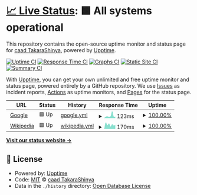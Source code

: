 # [📈 Live Status](https://TakaraShinya.github.io/test-upptime): <!--live status--> **🟩 All systems operational**

This repository contains the open-source uptime monitor and status page for [caad TakaraShinya](https://TakaraShinya.github.io/test-upptime), powered by [Upptime](https://github.com/upptime/upptime).

[![Uptime CI](https://github.com/TakaraShinya/test-upptime/workflows/Uptime%20CI/badge.svg)](https://github.com/TakaraShinya/test-upptime/actions?query=workflow%3A%22Uptime+CI%22)
[![Response Time CI](https://github.com/TakaraShinya/test-upptime/workflows/Response%20Time%20CI/badge.svg)](https://github.com/TakaraShinya/test-upptime/actions?query=workflow%3A%22Response+Time+CI%22)
[![Graphs CI](https://github.com/TakaraShinya/test-upptime/workflows/Graphs%20CI/badge.svg)](https://github.com/TakaraShinya/test-upptime/actions?query=workflow%3A%22Graphs+CI%22)
[![Static Site CI](https://github.com/TakaraShinya/test-upptime/workflows/Static%20Site%20CI/badge.svg)](https://github.com/TakaraShinya/test-upptime/actions?query=workflow%3A%22Static+Site+CI%22)
[![Summary CI](https://github.com/TakaraShinya/test-upptime/workflows/Summary%20CI/badge.svg)](https://github.com/TakaraShinya/test-upptime/actions?query=workflow%3A%22Summary+CI%22)

With [Upptime](https://upptime.js.org), you can get your own unlimited and free uptime monitor and status page, powered entirely by a GitHub repository. We use [Issues](https://github.com/TakaraShinya/test-upptime/issues) as incident reports, [Actions](https://github.com/TakaraShinya/test-upptime/actions) as uptime monitors, and [Pages](https://TakaraShinya.github.io/test-upptime) for the status page.

<!--start: status pages-->
<!-- This summary is generated by Upptime (https://github.com/upptime/upptime) -->
<!-- Do not edit this manually, your changes will be overwritten -->
<!-- prettier-ignore -->
| URL | Status | History | Response Time | Uptime |
| --- | ------ | ------- | ------------- | ------ |
| <img alt="" src="https://icons.duckduckgo.com/ip3/www.google.com.ico" height="13"> [Google](https://www.google.com) | 🟩 Up | [google.yml](https://github.com/TakaraShinya/test-upptime/commits/HEAD/history/google.yml) | <details><summary><img alt="Response time graph" src="./graphs/google/response-time-week.png" height="20"> 123ms</summary><br><a href="https://TakaraShinya.github.io/test-upptime/history/google"><img alt="Response time 109" src="https://img.shields.io/endpoint?url=https%3A%2F%2Fraw.githubusercontent.com%2FTakaraShinya%2Ftest-upptime%2FHEAD%2Fapi%2Fgoogle%2Fresponse-time.json"></a><br><a href="https://TakaraShinya.github.io/test-upptime/history/google"><img alt="24-hour response time 79" src="https://img.shields.io/endpoint?url=https%3A%2F%2Fraw.githubusercontent.com%2FTakaraShinya%2Ftest-upptime%2FHEAD%2Fapi%2Fgoogle%2Fresponse-time-day.json"></a><br><a href="https://TakaraShinya.github.io/test-upptime/history/google"><img alt="7-day response time 123" src="https://img.shields.io/endpoint?url=https%3A%2F%2Fraw.githubusercontent.com%2FTakaraShinya%2Ftest-upptime%2FHEAD%2Fapi%2Fgoogle%2Fresponse-time-week.json"></a><br><a href="https://TakaraShinya.github.io/test-upptime/history/google"><img alt="30-day response time 102" src="https://img.shields.io/endpoint?url=https%3A%2F%2Fraw.githubusercontent.com%2FTakaraShinya%2Ftest-upptime%2FHEAD%2Fapi%2Fgoogle%2Fresponse-time-month.json"></a><br><a href="https://TakaraShinya.github.io/test-upptime/history/google"><img alt="1-year response time 109" src="https://img.shields.io/endpoint?url=https%3A%2F%2Fraw.githubusercontent.com%2FTakaraShinya%2Ftest-upptime%2FHEAD%2Fapi%2Fgoogle%2Fresponse-time-year.json"></a></details> | <details><summary><a href="https://TakaraShinya.github.io/test-upptime/history/google">100.00%</a></summary><a href="https://TakaraShinya.github.io/test-upptime/history/google"><img alt="All-time uptime 100.00%" src="https://img.shields.io/endpoint?url=https%3A%2F%2Fraw.githubusercontent.com%2FTakaraShinya%2Ftest-upptime%2FHEAD%2Fapi%2Fgoogle%2Fuptime.json"></a><br><a href="https://TakaraShinya.github.io/test-upptime/history/google"><img alt="24-hour uptime 100.00%" src="https://img.shields.io/endpoint?url=https%3A%2F%2Fraw.githubusercontent.com%2FTakaraShinya%2Ftest-upptime%2FHEAD%2Fapi%2Fgoogle%2Fuptime-day.json"></a><br><a href="https://TakaraShinya.github.io/test-upptime/history/google"><img alt="7-day uptime 100.00%" src="https://img.shields.io/endpoint?url=https%3A%2F%2Fraw.githubusercontent.com%2FTakaraShinya%2Ftest-upptime%2FHEAD%2Fapi%2Fgoogle%2Fuptime-week.json"></a><br><a href="https://TakaraShinya.github.io/test-upptime/history/google"><img alt="30-day uptime 100.00%" src="https://img.shields.io/endpoint?url=https%3A%2F%2Fraw.githubusercontent.com%2FTakaraShinya%2Ftest-upptime%2FHEAD%2Fapi%2Fgoogle%2Fuptime-month.json"></a><br><a href="https://TakaraShinya.github.io/test-upptime/history/google"><img alt="1-year uptime 100.00%" src="https://img.shields.io/endpoint?url=https%3A%2F%2Fraw.githubusercontent.com%2FTakaraShinya%2Ftest-upptime%2FHEAD%2Fapi%2Fgoogle%2Fuptime-year.json"></a></details>
| <img alt="" src="https://icons.duckduckgo.com/ip3/en.wikipedia.org.ico" height="13"> [Wikipedia](https://en.wikipedia.org) | 🟩 Up | [wikipedia.yml](https://github.com/TakaraShinya/test-upptime/commits/HEAD/history/wikipedia.yml) | <details><summary><img alt="Response time graph" src="./graphs/wikipedia/response-time-week.png" height="20"> 170ms</summary><br><a href="https://TakaraShinya.github.io/test-upptime/history/wikipedia"><img alt="Response time 222" src="https://img.shields.io/endpoint?url=https%3A%2F%2Fraw.githubusercontent.com%2FTakaraShinya%2Ftest-upptime%2FHEAD%2Fapi%2Fwikipedia%2Fresponse-time.json"></a><br><a href="https://TakaraShinya.github.io/test-upptime/history/wikipedia"><img alt="24-hour response time 161" src="https://img.shields.io/endpoint?url=https%3A%2F%2Fraw.githubusercontent.com%2FTakaraShinya%2Ftest-upptime%2FHEAD%2Fapi%2Fwikipedia%2Fresponse-time-day.json"></a><br><a href="https://TakaraShinya.github.io/test-upptime/history/wikipedia"><img alt="7-day response time 170" src="https://img.shields.io/endpoint?url=https%3A%2F%2Fraw.githubusercontent.com%2FTakaraShinya%2Ftest-upptime%2FHEAD%2Fapi%2Fwikipedia%2Fresponse-time-week.json"></a><br><a href="https://TakaraShinya.github.io/test-upptime/history/wikipedia"><img alt="30-day response time 191" src="https://img.shields.io/endpoint?url=https%3A%2F%2Fraw.githubusercontent.com%2FTakaraShinya%2Ftest-upptime%2FHEAD%2Fapi%2Fwikipedia%2Fresponse-time-month.json"></a><br><a href="https://TakaraShinya.github.io/test-upptime/history/wikipedia"><img alt="1-year response time 222" src="https://img.shields.io/endpoint?url=https%3A%2F%2Fraw.githubusercontent.com%2FTakaraShinya%2Ftest-upptime%2FHEAD%2Fapi%2Fwikipedia%2Fresponse-time-year.json"></a></details> | <details><summary><a href="https://TakaraShinya.github.io/test-upptime/history/wikipedia">100.00%</a></summary><a href="https://TakaraShinya.github.io/test-upptime/history/wikipedia"><img alt="All-time uptime 100.00%" src="https://img.shields.io/endpoint?url=https%3A%2F%2Fraw.githubusercontent.com%2FTakaraShinya%2Ftest-upptime%2FHEAD%2Fapi%2Fwikipedia%2Fuptime.json"></a><br><a href="https://TakaraShinya.github.io/test-upptime/history/wikipedia"><img alt="24-hour uptime 100.00%" src="https://img.shields.io/endpoint?url=https%3A%2F%2Fraw.githubusercontent.com%2FTakaraShinya%2Ftest-upptime%2FHEAD%2Fapi%2Fwikipedia%2Fuptime-day.json"></a><br><a href="https://TakaraShinya.github.io/test-upptime/history/wikipedia"><img alt="7-day uptime 100.00%" src="https://img.shields.io/endpoint?url=https%3A%2F%2Fraw.githubusercontent.com%2FTakaraShinya%2Ftest-upptime%2FHEAD%2Fapi%2Fwikipedia%2Fuptime-week.json"></a><br><a href="https://TakaraShinya.github.io/test-upptime/history/wikipedia"><img alt="30-day uptime 100.00%" src="https://img.shields.io/endpoint?url=https%3A%2F%2Fraw.githubusercontent.com%2FTakaraShinya%2Ftest-upptime%2FHEAD%2Fapi%2Fwikipedia%2Fuptime-month.json"></a><br><a href="https://TakaraShinya.github.io/test-upptime/history/wikipedia"><img alt="1-year uptime 100.00%" src="https://img.shields.io/endpoint?url=https%3A%2F%2Fraw.githubusercontent.com%2FTakaraShinya%2Ftest-upptime%2FHEAD%2Fapi%2Fwikipedia%2Fuptime-year.json"></a></details>

<!--end: status pages-->

[**Visit our status website →**](https://TakaraShinya.github.io/test-upptime)

## 📄 License

- Powered by: [Upptime](https://github.com/upptime/upptime)
- Code: [MIT](./LICENSE) © [caad TakaraShinya](https://TakaraShinya.github.io/test-upptime)
- Data in the `./history` directory: [Open Database License](https://opendatacommons.org/licenses/odbl/1-0/)
